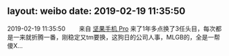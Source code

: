 layout: weibo
date: 2019-02-19 11:35:50
---
<meta name="referrer" content="no-referrer" />

2019-02-19 11:35:50  &nbsp;&nbsp;&nbsp;&nbsp;&nbsp;&nbsp; 来自 <a href="http://app.weibo.com/t/feed/Z4AgP" rel="nofollow">坚果手机 Pro</a>
来了1年多点换了3任头目，每次都是一来就折腾一番，刚稳定又tm要换，这狗日的公司人事，MLGB的，全是一帮傻X…  ​​​
